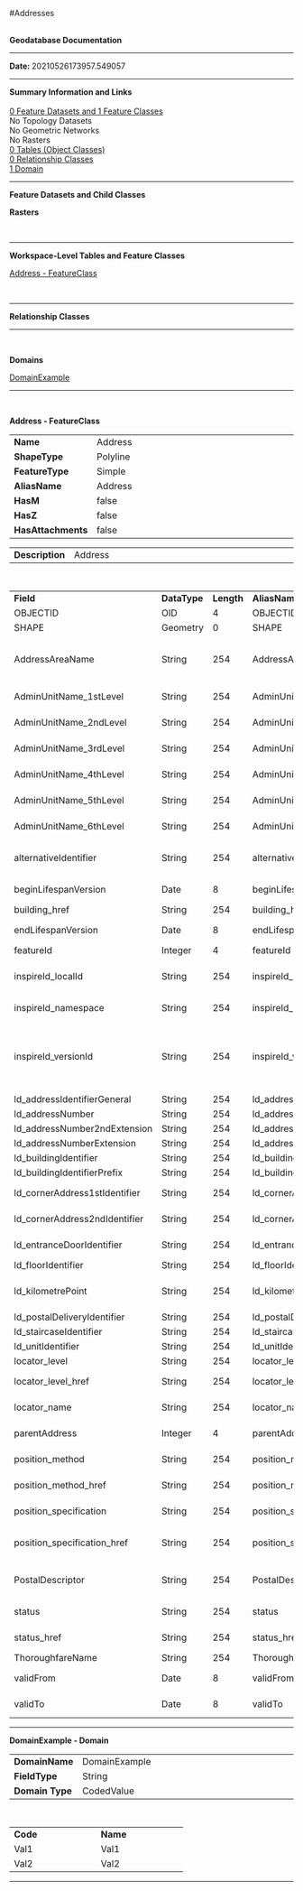 
#Addresses


<br/>
<strong>Geodatabase Documentation</strong>
<hr/>
<strong>Date: </strong>20210526173957.549057<br/>
<hr/>
<p><strong>Summary Information and Links</strong><br/><br/><a href="#FeatureDatasets">0 Feature Datasets and 1
Feature Classes</a><br/>No Topology Datasets<br/>No Geometric Networks<br/>No Rasters<br/><a href="#ObjectClasses">0 Tables (Object Classes)</a><br/><a href="#RelationshipClasses">0 Relationship
Classes</a><br/><a href="#Domains">1 Domain</a><br/></p>
<hr/>
<p><a name="FeatureDatasets"/><strong>Feature Datasets and Child Classes</strong></p><a name="Raster"/>
<p><strong>Rasters</strong></p><br/>
<hr/><a name="ObjectClasses"/>
<p><strong>Workspace-Level Tables and Feature Classes</strong></p>
    <a href="#FeatureClassAddress">Address - FeatureClass</a><br/>
<p/><br/>
<hr/><a name="RelationshipClasses"/>
<p><strong>Relationship Classes</strong></p><p/>
<hr/><br/><a name="Domains"/>
<p><strong>Domains</strong></p><a href="#DomainDomainExample">DomainExample</a><br/>
<p/>
    <p><hr/><br/><a name="FeatureClassAddress"/>
<p><strong>Address - FeatureClass</strong></p>
<p>
<table width="100%" style="border-color: white">
<tbody>
<tr>
<td width="12%" style="border-color: white"><strong>Name</strong></td>
<td width="*" style="border-color: white">Address</td>
</tr>
<tr>
<td width="12%" style="border-color: white"><strong>ShapeType</strong></td>
<td width="*" style="border-color: white">Polyline</td>
</tr>
<tr>
<td width="12%" style="border-color: white"><strong>FeatureType</strong></td>
<td width="*" style="border-color: white">Simple</td>
</tr>
<tr>
<td width="12%" style="border-color: white"><strong>AliasName</strong></td>
<td width="*" style="border-color: white">Address</td>
</tr>
<tr>
<td width="12%" style="border-color: white"><strong>HasM</strong></td>
<td width="*" style="border-color: white">false</td>
</tr>
<tr>
<td width="12%" style="border-color: white"><strong>HasZ</strong></td>
<td width="*" style="border-color: white">false</td>
</tr>
<tr>
<td width="12%" style="border-color: white"><strong>HasAttachments</strong></td>
<td width="*" style="border-color: white">false</td>
</tr>
</tbody>
</table>
<table width="100%" style="border-color: white">
<tbody>
<tr>
<td width="12%" style="border-color: white"><strong>Description</strong></td>
<td width="*" style="border-color: white">Address</td>
</tr>
</tbody>
</table><br/>
<table width="100%">
<tbody>
<tr style="border:0px">
<td width="8%" style="border:0px"><strong>Field</strong></td>
<td width="8%" style="border:0px"><strong>DataType</strong></td>
<td width="5%" style="border:0px"><strong>Length</strong></td>
<td width="8%" style="border:0px"><strong>AliasName</strong></td>
<td width="8%" style="border:0px"><strong>Description</strong></td>
<td width="8%" style="border:0px"><strong>Domain</strong></td>
<td width="8%" style="border:0px"><strong>DefaultValue</strong></td>
<td width="8%" style="border:0px"><strong>IsNullable</strong></td>
<td width="5%" style="border:0px"><strong>Precision</strong></td>
<td width="5%" style="border:0px"><strong>Scale</strong></td>
</tr>
<tr>
<td width="8%">OBJECTID</td>
<td width="8%">OID</td>
<td width="3%">4</td>
<td width="8%">OBJECTID</td>
<td width="8%"/>
<td width="8%"><a href="#Domain"/></td>
<td width="8%"/>
<td width="8%">true</td>
<td/>
<td/>
</tr><tr>
<td width="8%">SHAPE</td>
<td width="8%">Geometry</td>
<td width="3%">0</td>
<td width="8%">SHAPE</td>
<td width="8%"/>
<td width="8%"><a href="#Domain"/></td>
<td width="8%"/>
<td width="8%">true</td>
<td/>
<td/>
</tr><tr>
<td width="8%">AddressAreaName</td>
<td width="8%">String</td>
<td width="3%">254</td>
<td width="8%">AddressAreaName</td>
<td width="8%">An address component which represents the name of a geographic area or locality that groups a number of addressable objects for addressing purposes, without being an administrative unit.</td>
<td width="8%"><a href="#Domain"/></td>
<td width="8%"/>
<td width="8%">true</td>
<td/>
<td/>
</tr><tr>
<td width="8%">AdminUnitName_1stLevel</td>
<td width="8%">String</td>
<td width="3%">254</td>
<td width="8%">AdminUnitName_1stLevel</td>
<td width="8%">Name of the Administrative Unit at the highest level in the national administrative hierarchy (country level).</td>
<td width="8%"><a href="#Domain"/></td>
<td width="8%"/>
<td width="8%">true</td>
<td/>
<td/>
</tr><tr>
<td width="8%">AdminUnitName_2ndLevel</td>
<td width="8%">String</td>
<td width="3%">254</td>
<td width="8%">AdminUnitName_2ndLevel</td>
<td width="8%">Name of the Administrative Unit at the 2nd level in the national administrative hierarchy.</td>
<td width="8%"><a href="#Domain"/></td>
<td width="8%"/>
<td width="8%">true</td>
<td/>
<td/>
</tr><tr>
<td width="8%">AdminUnitName_3rdLevel</td>
<td width="8%">String</td>
<td width="3%">254</td>
<td width="8%">AdminUnitName_3rdLevel</td>
<td width="8%">Name of the Administrative Unit at the 3rd level in the national administrative hierarchy.</td>
<td width="8%"><a href="#Domain"/></td>
<td width="8%"/>
<td width="8%">true</td>
<td/>
<td/>
</tr><tr>
<td width="8%">AdminUnitName_4thLevel</td>
<td width="8%">String</td>
<td width="3%">254</td>
<td width="8%">AdminUnitName_4thLevel</td>
<td width="8%">Name of the Administrative Unit at the 4th level in the national administrative hierarchy.</td>
<td width="8%"><a href="#Domain"/></td>
<td width="8%"/>
<td width="8%">true</td>
<td/>
<td/>
</tr><tr>
<td width="8%">AdminUnitName_5thLevel</td>
<td width="8%">String</td>
<td width="3%">254</td>
<td width="8%">AdminUnitName_5thLevel</td>
<td width="8%">Name of the Administrative Unit at the 5th level in the national administrative hierarchy.</td>
<td width="8%"><a href="#Domain"/></td>
<td width="8%"/>
<td width="8%">true</td>
<td/>
<td/>
</tr><tr>
<td width="8%">AdminUnitName_6thLevel</td>
<td width="8%">String</td>
<td width="3%">254</td>
<td width="8%">AdminUnitName_6thLevel</td>
<td width="8%">Name of the Administrative Unit at the 6th level in the national administrative hierarchy.</td>
<td width="8%"><a href="#Domain"/></td>
<td width="8%"/>
<td width="8%">true</td>
<td/>
<td/>
</tr><tr>
<td width="8%">alternativeIdentifier</td>
<td width="8%">String</td>
<td width="3%">254</td>
<td width="8%">alternativeIdentifier</td>
<td width="8%">External, thematic identifier of the address spatial object, which enables interoperability with existing legacy systems or applications.</td>
<td width="8%"><a href="#Domain"/></td>
<td width="8%"/>
<td width="8%">true</td>
<td/>
<td/>
</tr><tr>
<td width="8%">beginLifespanVersion</td>
<td width="8%">Date</td>
<td width="3%">8</td>
<td width="8%">beginLifespanVersion</td>
<td width="8%">Date and time at which this version of the spatial object was inserted or changed in the spatial data set.</td>
<td width="8%"><a href="#Domain"/></td>
<td width="8%"/>
<td width="8%">true</td>
<td/>
<td/>
</tr><tr>
<td width="8%">building_href</td>
<td width="8%">String</td>
<td width="3%">254</td>
<td width="8%">building_href</td>
<td width="8%">Building that the address is assigned to or associated with.</td>
<td width="8%"><a href="#Domain"/></td>
<td width="8%"/>
<td width="8%">true</td>
<td/>
<td/>
</tr><tr>
<td width="8%">endLifespanVersion</td>
<td width="8%">Date</td>
<td width="3%">8</td>
<td width="8%">endLifespanVersion</td>
<td width="8%">Date and time at which this version of the spatial object was superseded or retired in the spatial data set.</td>
<td width="8%"><a href="#Domain"/></td>
<td width="8%"/>
<td width="8%">true</td>
<td/>
<td/>
</tr><tr>
<td width="8%">featureId</td>
<td width="8%">Integer</td>
<td width="3%">4</td>
<td width="8%">featureId</td>
<td width="8%"/>
<td width="8%"><a href="#Domain"/></td>
<td width="8%"/>
<td width="8%">true</td>
<td/>
<td/>
</tr><tr>
<td width="8%">inspireId_localId</td>
<td width="8%">String</td>
<td width="3%">254</td>
<td width="8%">inspireId_localId</td>
<td width="8%">A local identifier, assigned by the data provider. The local identifier is unique within the namespace, that is no other spatial object carries the same unique identifier.</td>
<td width="8%"><a href="#Domain"/></td>
<td width="8%"/>
<td width="8%">true</td>
<td/>
<td/>
</tr><tr>
<td width="8%">inspireId_namespace</td>
<td width="8%">String</td>
<td width="3%">254</td>
<td width="8%">inspireId_namespace</td>
<td width="8%">Namespace uniquely identifying the data source of the spatial object.</td>
<td width="8%"><a href="#Domain"/></td>
<td width="8%"/>
<td width="8%">true</td>
<td/>
<td/>
</tr><tr>
<td width="8%">inspireId_versionId</td>
<td width="8%">String</td>
<td width="3%">254</td>
<td width="8%">inspireId_versionId</td>
<td width="8%">The identifier of the particular version of the spatial object, with a maximum length of 25 characters. If the specification of a spatial object type with an external object identifier includes life-cycle information, the version identifier is used to distinguish between the different versions of a spatial object. Within the set of all versions of a spatial object, the version identifier is unique</td>
<td width="8%"><a href="#Domain"/></td>
<td width="8%"/>
<td width="8%">true</td>
<td/>
<td/>
</tr><tr>
<td width="8%">ld_addressIdentifierGeneral</td>
<td width="8%">String</td>
<td width="3%">254</td>
<td width="8%">ld_addressIdentifierGeneral</td>
<td width="8%">Address identifier composed by numbers and/or characters.</td>
<td width="8%"><a href="#Domain"/></td>
<td width="8%"/>
<td width="8%">true</td>
<td/>
<td/>
</tr><tr>
<td width="8%">ld_addressNumber</td>
<td width="8%">String</td>
<td width="3%">254</td>
<td width="8%">ld_addressNumber</td>
<td width="8%">Address identifier composed only by numbers.</td>
<td width="8%"><a href="#Domain"/></td>
<td width="8%"/>
<td width="8%">true</td>
<td/>
<td/>
</tr><tr>
<td width="8%">ld_addressNumber2ndExtension</td>
<td width="8%">String</td>
<td width="3%">254</td>
<td width="8%">ld_addressNumber2ndExtension</td>
<td width="8%">Second extension to the address number.</td>
<td width="8%"><a href="#Domain"/></td>
<td width="8%"/>
<td width="8%">true</td>
<td/>
<td/>
</tr><tr>
<td width="8%">ld_addressNumberExtension</td>
<td width="8%">String</td>
<td width="3%">254</td>
<td width="8%">ld_addressNumberExtension</td>
<td width="8%">Address identifier composed only by numbers.</td>
<td width="8%"><a href="#Domain"/></td>
<td width="8%"/>
<td width="8%">true</td>
<td/>
<td/>
</tr><tr>
<td width="8%">ld_buildingIdentifier</td>
<td width="8%">String</td>
<td width="3%">254</td>
<td width="8%">ld_buildingIdentifier</td>
<td width="8%">Building identifier composed by numbers and/or characters.</td>
<td width="8%"><a href="#Domain"/></td>
<td width="8%"/>
<td width="8%">true</td>
<td/>
<td/>
</tr><tr>
<td width="8%">ld_buildingIdentifierPrefix</td>
<td width="8%">String</td>
<td width="3%">254</td>
<td width="8%">ld_buildingIdentifierPrefix</td>
<td width="8%">Prefix to the building number.</td>
<td width="8%"><a href="#Domain"/></td>
<td width="8%"/>
<td width="8%">true</td>
<td/>
<td/>
</tr><tr>
<td width="8%">ld_cornerAddress1stIdentifier</td>
<td width="8%">String</td>
<td width="3%">254</td>
<td width="8%">ld_cornerAddress1stIdentifier</td>
<td width="8%">Address identifier related to the primary thoroughfare name in a corner address.</td>
<td width="8%"><a href="#Domain"/></td>
<td width="8%"/>
<td width="8%">true</td>
<td/>
<td/>
</tr><tr>
<td width="8%">ld_cornerAddress2ndIdentifier</td>
<td width="8%">String</td>
<td width="3%">254</td>
<td width="8%">ld_cornerAddress2ndIdentifier</td>
<td width="8%">Address identifier related to the secondary thoroughfare name in a corner address.</td>
<td width="8%"><a href="#Domain"/></td>
<td width="8%"/>
<td width="8%">true</td>
<td/>
<td/>
</tr><tr>
<td width="8%">ld_entranceDoorIdentifier</td>
<td width="8%">String</td>
<td width="3%">254</td>
<td width="8%">ld_entranceDoorIdentifier</td>
<td width="8%">Identifier for an entrance door, entrance gate, or covered entranceway.</td>
<td width="8%"><a href="#Domain"/></td>
<td width="8%"/>
<td width="8%">true</td>
<td/>
<td/>
</tr><tr>
<td width="8%">ld_floorIdentifier</td>
<td width="8%">String</td>
<td width="3%">254</td>
<td width="8%">ld_floorIdentifier</td>
<td width="8%">Identifier of a floor or level inside a building.</td>
<td width="8%"><a href="#Domain"/></td>
<td width="8%"/>
<td width="8%">true</td>
<td/>
<td/>
</tr><tr>
<td width="8%">ld_kilometrePoint</td>
<td width="8%">String</td>
<td width="3%">254</td>
<td width="8%">ld_kilometrePoint</td>
<td width="8%">A mark on a road whose number identifies the existing distance between the origin point of the road and that mark, measured along the road.</td>
<td width="8%"><a href="#Domain"/></td>
<td width="8%"/>
<td width="8%">true</td>
<td/>
<td/>
</tr><tr>
<td width="8%">ld_postalDeliveryIdentifier</td>
<td width="8%">String</td>
<td width="3%">254</td>
<td width="8%">ld_postalDeliveryIdentifier</td>
<td width="8%">Identifier of a postal delivery point.</td>
<td width="8%"><a href="#Domain"/></td>
<td width="8%"/>
<td width="8%">true</td>
<td/>
<td/>
</tr><tr>
<td width="8%">ld_staircaseIdentifier</td>
<td width="8%">String</td>
<td width="3%">254</td>
<td width="8%">ld_staircaseIdentifier</td>
<td width="8%">Identifier for a staircase, normally inside a building.</td>
<td width="8%"><a href="#Domain"/></td>
<td width="8%"/>
<td width="8%">true</td>
<td/>
<td/>
</tr><tr>
<td width="8%">ld_unitIdentifier</td>
<td width="8%">String</td>
<td width="3%">254</td>
<td width="8%">ld_unitIdentifier</td>
<td width="8%">Identifier of a door, dwelling, suite or room inside a building.</td>
<td width="8%"><a href="#Domain"/></td>
<td width="8%"/>
<td width="8%">true</td>
<td/>
<td/>
</tr><tr>
<td width="8%">locator_level</td>
<td width="8%">String</td>
<td width="3%">254</td>
<td width="8%">locator_level</td>
<td width="8%">The level to which the locator refers.</td>
<td width="8%"><a href="#Domain"/></td>
<td width="8%"/>
<td width="8%">true</td>
<td/>
<td/>
</tr><tr>
<td width="8%">locator_level_href</td>
<td width="8%">String</td>
<td width="3%">254</td>
<td width="8%">locator_level_href</td>
<td width="8%">URI from the INSPIRE code list register - LocatorLevelValue https://inspire.ec.europa.eu/codelist/LocatorLevelValue</td>
<td width="8%"><a href="#Domain"/></td>
<td width="8%"/>
<td width="8%">true</td>
<td/>
<td/>
</tr><tr>
<td width="8%">locator_name</td>
<td width="8%">String</td>
<td width="3%">254</td>
<td width="8%">locator_name</td>
<td width="8%">A geographic name or descriptive text associated to a property identified by the locator.</td>
<td width="8%"><a href="#Domain"/></td>
<td width="8%"/>
<td width="8%">true</td>
<td/>
<td/>
</tr><tr>
<td width="8%">parentAddress</td>
<td width="8%">Integer</td>
<td width="3%">4</td>
<td width="8%">parentAddress</td>
<td width="8%">The main (parent) address with which this (sub) address is tightly connected.</td>
<td width="8%"><a href="#Domain"/></td>
<td width="8%"/>
<td width="8%">true</td>
<td/>
<td/>
</tr><tr>
<td width="8%">position_method</td>
<td width="8%">String</td>
<td width="3%">254</td>
<td width="8%">position_method</td>
<td width="8%">Description of how and by whom the geographic position of the address was created or derived.</td>
<td width="8%"><a href="#Domain"/></td>
<td width="8%"/>
<td width="8%">true</td>
<td/>
<td/>
</tr><tr>
<td width="8%">position_method_href</td>
<td width="8%">String</td>
<td width="3%">254</td>
<td width="8%">position_method_href</td>
<td width="8%">URI from the INSPIRE code list register - GeometryMethodValue https://inspire.ec.europa.eu/codelist/GeometryMethodValue</td>
<td width="8%"><a href="#Domain"/></td>
<td width="8%"/>
<td width="8%">true</td>
<td/>
<td/>
</tr><tr>
<td width="8%">position_specification</td>
<td width="8%">String</td>
<td width="3%">254</td>
<td width="8%">position_specification</td>
<td width="8%">Information defining the specification used to create or derive this geographic position of the address.</td>
<td width="8%"><a href="#Domain"/></td>
<td width="8%"/>
<td width="8%">true</td>
<td/>
<td/>
</tr><tr>
<td width="8%">position_specification_href</td>
<td width="8%">String</td>
<td width="3%">254</td>
<td width="8%">position_specification_href</td>
<td width="8%">URI from the INSPIRE code list register - GeometrySpecificationValue https://inspire.ec.europa.eu/codelist/GeometrySpecificationValue</td>
<td width="8%"><a href="#Domain"/></td>
<td width="8%"/>
<td width="8%">true</td>
<td/>
<td/>
</tr><tr>
<td width="8%">PostalDescriptor</td>
<td width="8%">String</td>
<td width="3%">254</td>
<td width="8%">PostalDescriptor</td>
<td width="8%">An address component which represents the identification of a subdivision of addresses and postal delivery points in a country, region or city for postal purposes.</td>
<td width="8%"><a href="#Domain"/></td>
<td width="8%"/>
<td width="8%">true</td>
<td/>
<td/>
</tr><tr>
<td width="8%">status</td>
<td width="8%">String</td>
<td width="3%">254</td>
<td width="8%">status</td>
<td width="8%">Validity of the address component within the life-cycle (version) of the address component spatial object.</td>
<td width="8%"><a href="#Domain"/></td>
<td width="8%"/>
<td width="8%">true</td>
<td/>
<td/>
</tr><tr>
<td width="8%">status_href</td>
<td width="8%">String</td>
<td width="3%">254</td>
<td width="8%">status_href</td>
<td width="8%">URI from the INSPIRE code list register - StatusValue https://inspire.ec.europa.eu/codelist/StatusValue</td>
<td width="8%"><a href="#Domain"/></td>
<td width="8%"/>
<td width="8%">true</td>
<td/>
<td/>
</tr><tr>
<td width="8%">ThoroughfareName</td>
<td width="8%">String</td>
<td width="3%">254</td>
<td width="8%">ThoroughfareName</td>
<td width="8%">Proper noun applied to thoroughfare.</td>
<td width="8%"><a href="#Domain"/></td>
<td width="8%"/>
<td width="8%">true</td>
<td/>
<td/>
</tr><tr>
<td width="8%">validFrom</td>
<td width="8%">Date</td>
<td width="3%">8</td>
<td width="8%">validFrom</td>
<td width="8%">Date and time of which this version of the address component was or will be valid in the real world.</td>
<td width="8%"><a href="#Domain"/></td>
<td width="8%"/>
<td width="8%">true</td>
<td/>
<td/>
</tr><tr>
<td width="8%">validTo</td>
<td width="8%">Date</td>
<td width="3%">8</td>
<td width="8%">validTo</td>
<td width="8%">Date and time at which the address component ceased or will cease to exist in the real world.</td>
<td width="8%"><a href="#Domain"/></td>
<td width="8%"/>
<td width="8%">true</td>
<td/>
<td/>
</tr>
</tbody>
</table>
</p></p>
<hr/><a name="DomainDomainExample"/>
<p><strong>DomainExample - Domain</strong></p>
<p>
<table width="100%" style="border-color: white">
<tbody>
<tr>
<td width="12%" style="border-color: white"><strong>DomainName</strong></td>
<td width="*" style="border-color: white">DomainExample</td>
</tr>
<tr>
<td width="12%" style="border-color: white"><strong>FieldType</strong></td>
<td width="*" style="border-color: white">String</td>
</tr>
<tr>
<td width="20%" style="border-color: white"><strong>Domain Type</strong></td>
<td width="*%" style="border-color: white">CodedValue</td>
</tr>
</tbody>
</table><br/>
<table width="100%">
<tbody>
<tr style="border-width:0px"><strong>
<td width="10%" style="border-width:0px"><strong>Code</strong></td>
</strong>
<td width="20%" style="border-width:0px"><strong>Name</strong></td>
</tr>
<tr>
<tr>
<td width="20%">Val1</td>
<td width="20%">Val1</td>
</tr>
<tr>
<td width="20%">Val2</td>
<td width="20%">Val2</td>
</tr>
</tr>
</tbody>
</table>
</p>
<hr/>
